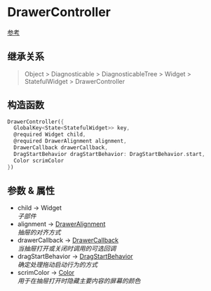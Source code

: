 # DrawerController

[参考](https://api.flutter.dev/flutter/material/DrawerController-class.html)

## 继承关系

> Object > Diagnosticable > DiagnosticableTree > Widget > StatefulWidget > DrawerController

## 构造函数

```dart
DrawerController({
  GlobalKey<State<StatefulWidget>> key,
  @required Widget child,
  @required DrawerAlignment alignment,
  DrawerCallback drawerCallback,
  DragStartBehavior dragStartBehavior: DragStartBehavior.start,
  Color scrimColor
})
```

## 参数 & 属性

- child → Widget  
  *子部件*
- alignment → [DrawerAlignment](DrawerAlignment)  
  *抽屉的对齐方式*
- drawerCallback → [DrawerCallback](DrawerCallback)  
  *当抽屉打开或关闭时调用的可选回调*
- dragStartBehavior → [DragStartBehavior](DragStartBehavior)  
  *确定处理拖动启动行为的方式*
- scrimColor → [Color](Color)  
  *用于在抽屉打开时隐藏主要内容的屏幕的颜色*
